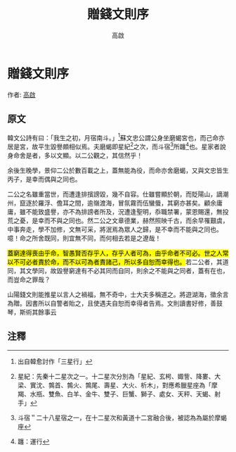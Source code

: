 ﻿---
title: '贈錢文則序'
author: '高啟'
tags: ['小品文']
---

# 贈錢文則序
作者: [高啟](https://zh.wikipedia.org/zh-tw/%E9%AB%98%E5%95%9F)

## 原文
韓文公詩有曰：「我生之初，月宿南斗。」[^1]蘇文忠公謂公身坐磨蝎宮也，而己命亦居是宮，故平生毀譽頗相似焉。夫磨蝎即星紀[^2]之次，而斗宿[^3]所躔[^4]也。星家者說身命舍是者，多以文顯。以二公觀之，其信然乎！

余後生晚學，景仰二公於數百載之上，蓋無能為役，而命亦舍磨蝎，又與文忠皆生丙子，是幸而偶與之同也。

二公之名雖重當世，而遭逢排擯謗毀，幾不自容。仕雖嘗顯於朝，而貶陽山，謫潮州，竄逐於羅浮、儋耳之間，逾嶺渡海，冒氛霧而伍蠻蜃，其窮亦甚矣。顧余庸庸，雖不能致盛譽，亦不為排謗者所及，況遭逢聖明，忝職禁署，蒙恩賜還，無投荒之憂，是幸而不與之同也。然二公之文章德業，赫然照映千古，而余早罹艱虞，中事奔走，學不加修，文無可采，將泯焉為眾人之歸，是不幸而不能與之同也。噫！命之所舍既同，則宜無不同，而何相去若是之遼哉！

<mark>蓋窮達得喪由乎命，智愚賢否存乎人，存乎人者可為，由乎命者不可必。世之人常以不可必者責於命，而不以可為者責諸己，所以多自恕而幸得也。</mark>若二公者，其道同，其文學同，故毀譽窮達有不必其同而自同，則余之不能與之同者，蓋有在也，而豈命之罪哉？

山陽錢文則能推星以言人之禍福，無不奇中，士大夫多稱道之。將遊湖海，徵余言為贈。因書所以自警者貽之，且使遇夫自恕而幸得者告焉。文則讀書好修，善鼓琴，斯術其餘事云 

## 注釋
[^1]: 出自韓愈討作「三星行」
[^2]: 星紀：先秦十二星次之一。十二星次分別為「星紀、玄枵、娵訾、降婁、大梁、實沈、鶉首、鶉火、鶉尾、壽星、大火、析木」，對應希臘星座為「摩羯、水瓶、雙魚、白羊、金牛、雙子、巨蟹、獅子、處女、天秤、天蝎、射手」
[^3]: 斗宿＂二十八星宿之一，在十二星次和黃道十二宮融合後，被認為為屬於摩蝎座
[^4]: 躔：運行
